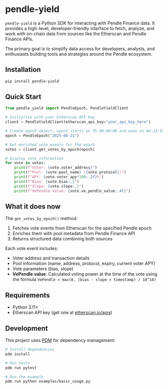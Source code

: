 # pendle-yield

`pendle-yield` is a Python SDK for interacting with Pendle Finance data. It provides a high-level, developer-friendly interface to fetch, analyze, and work with on-chain data from sources like the Etherscan and Pendle Finance APIs.

The primary goal is to simplify data access for developers, analysts, and enthusiasts building tools and strategies around the Pendle ecosystem.

## Installation

```bash
pip install pendle-yield
```

## Quick Start

```python
from pendle_yield import PendleEpoch, PendleYieldClient

# Initialize with your Etherscan API key
client = PendleYieldClient(etherscan_api_key="your_api_key_here")

# Create epoch object, epoch starts on Th 00:00:00 and ends on Wd 23:59:59
epoch = PendleEpoch("2025-08-21")

# Get enriched vote events for the epoch
votes = client.get_votes_by_epoch(epoch)

# Display vote information
for vote in votes:
    print(f"Voter: {vote.voter_address}")
    print(f"Pool: {vote.pool_name} ({vote.protocol})")
    print(f"APY: {vote.voter_apy*100:.2f}%")
    print(f"Bias: {vote.bias:,}")
    print(f"Slope: {vote.slope:,}")
    print(f"VePendle Value: {vote.ve_pendle_value:.4f}")
```

## What it does now

The `get_votes_by_epoch()` method:
1. Fetches vote events from Etherscan for the specified Pendle epoch
2. Enriches them with pool metadata from Pendle Finance API
3. Returns structured data combining both sources

Each vote event includes:
- Voter address and transaction details
- Pool information (name, address, protocol, expiry, current voter APY)
- Vote parameters (bias, slope)
- **VePendle value**: Calculated voting power at the time of the vote using the formula `VePendle = max(0, (bias - slope × timestamp) / 10^18)`

## Requirements

- Python 3.11+
- Etherscan API key (get one at [etherscan.io/apis](https://etherscan.io/apis))

## Development

This project uses [PDM](https://pdm.fming.dev/) for dependency management:

```bash
# Install dependencies
pdm install

# Run tests
pdm run pytest

# Run the example
pdm run python examples/basic_usage.py
